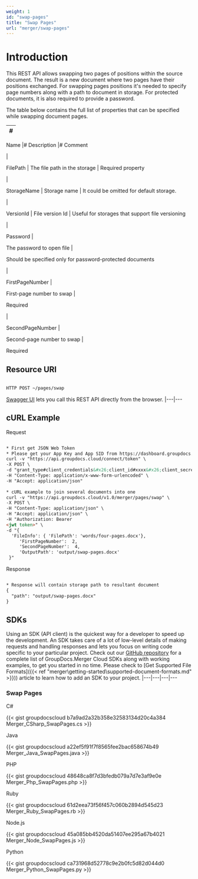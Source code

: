 ```yaml
---
weight: 1
id: "swap-pages"
title: "Swap Pages"
url: "merger/swap-pages"
---
```







# Introduction #

This REST API allows swapping two pages of positions within the source document. The result is a new document where two pages have their positions exchanged.
For swapping pages positions it's needed to specify page numbers along with a path to document in storage. For protected documents, it is also required to provide a password.


The table below contains the full list of properties that can be specified while swapping document pages.

|#
|---
Name
|#
Description
|#
Comment

|

FilePath
|
The file path in the storage
|
Required property

|

StorageName
|
Storage name
|
It could be omitted for default storage.

|

VersionId
|
File version Id
|
Useful for storages that support file versioning

|


Password
|

The password to open file
|

Should be specified only for password-protected documents

|


FirstPageNumber
|

First-page number to swap
|

Required

|


SecondPageNumber
|

Second-page number to swap
|

Required


## Resource URI ##

```html 

HTTP POST ~/pages/swap

 ```

[Swagger UI](https://apireference.groupdocs.cloud/merger/#/Pages/Swap) lets you call this REST API directly from the browser. 
|---|---


## cURL Example ##


 Request
```html 

* First get JSON Web Token
* Please get your App Key and App SID from https://dashboard.groupdocs.cloud/#/apps. Kindly place App Key in "client_secret" and App SID in "client_id" argument.
curl -v "https://api.groupdocs.cloud/connect/token" \
-X POST \
-d "grant_type#client_credentials&#x26;client_id#xxxx&#x26;client_secret#xxxx" \
-H "Content-Type: application/x-www-form-urlencoded" \
-H "Accept: application/json"
 
* cURL example to join several documents into one
curl -v "https://api.groupdocs.cloud/v1.0/merger/pages/swap" \
-X POST \
-H "Content-Type: application/json" \
-H "Accept: application/json" \
-H "Authorization: Bearer 
<jwt token>" \ 
-d "{
  'FileInfo': { 'FilePath': 'words/four-pages.docx'},
     'FirstPageNumber':  2, 
     'SecondPageNumber':  4, 
     'OutputPath': 'output/swap-pages.docx'
 }"
 ```


 Response

```html 

* Response will contain storage path to resultant document
{
  "path": "output/swap-pages.docx"
}
 ```



## SDKs ##

Using an SDK (API client) is the quickest way for a developer to speed up the development. An SDK takes care of a lot of low-level details of making requests and handling responses and lets you focus on writing code specific to your particular project. Check out our [GitHub repository](https://github.com/groupdocs-merger-cloud) for a complete list of GroupDocs.Merger Cloud SDKs along with working examples, to get you started in no time. Please check to [Get Supported File Formats]({{< ref "merger\getting-started\supported-document-formats.md" >}})) article to learn how to add an SDK to your project.
|---|---|---|---

### Swap Pages ###


 C#

{{< gist groupdocscloud b7a9ad2a32b358e32583134d20c4a384 Merger_CSharp_SwapPages.cs >}}




 Java

{{< gist groupdocscloud a22ef5f91f7f8565fee2bac658674b49 Merger_Java_SwapPages.java >}}




 PHP

{{< gist groupdocscloud 48648ca8f7d3bfedb079a7d7e3af9e0e Merger_Php_SwapPages.php >}}




 Ruby

{{< gist groupdocscloud 61d2eea73f56f457c060b2894d545d23 Merger_Ruby_SwapPages.rb >}}




 Node.js

{{< gist groupdocscloud 45a085bb4520da51407ee295a67b4021 Merger_Node_SwapPages.js >}}




 Python

{{< gist groupdocscloud ca731968d52778c9e2b0fc5d82d044d0 Merger_Python_SwapPages.py >}}




